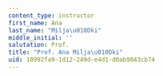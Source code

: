 ```yaml
---
content_type: instructor
first_name: Ana
last_name: "Milja\u010Dki"
middle_initial: ''
salutation: Prof.
title: "Prof. Ana Milja\u010Dki"
uid: 10992fa9-1d12-249d-e4d1-d0ab9843cb74
---
```

